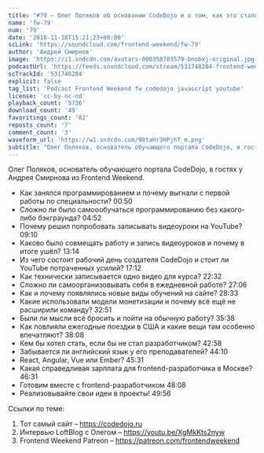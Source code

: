 ```yaml
---
title: "#79 – Олег Поляков об основании CodeDojo и о том, как это стало основным местом работы"
name: 'fw-79'
num: '79'
date: '2018-11-18T15:21:23+00:00'
scLink: 'https://soundcloud.com/frontend-weekend/fw-79'
author: 'Андрей Смирнов'
image: 'https://i1.sndcdn.com/avatars-000358703579-bnobxj-original.jpg'
podcastUrl: 'https://feeds.soundcloud.com/stream/531748284-frontend-weekend-fw-79.m4a'
scTrackId: '531748284'
explicit: false
tag_list: 'Podcast Frontend Weekend fw codedojo javascript youtube'
license: 'cc-by-nc-nd'
playback_count: '5736'
download_count: '49'
favoritings_count: '82'
reposts_count: '7'
comment_count: '3'
waveform_url: 'https://w1.sndcdn.com/98taHr3HPjhT_m.png'
subtitle: "Олег Поляков, основатель обучающего портала CodeDojo, в гостях у Андрея Смирнова из Frontend Weekend. "
---
```

Олег Поляков, основатель обучающего портала CodeDojo, в гостях у Андрея Смирнова из Frontend Weekend. 

- Как занялся программированием и почему выгнали с первой работы по специальности? <timecode sec="50">00:50</timecode>
- Сложно ли было самоообучаться программированию без какого-либо бэкграунда? <timecode sec="292">04:52</timecode>
- Почему решил попробовать записывать видеоуроки на YouTube? <timecode sec="550">09:10</timecode>
- Каково было совмещать работу и запись видеоуроков и почему в итоге ушёл? <timecode sec="794">13:14</timecode>
- Из чего состоит рабочий день создателя CodeDojo и стоит ли YouTube потраченных усилий? <timecode sec="1032">17:12</timecode>
- Как технически записывается одно видео для курса? <timecode sec="1352">22:32</timecode>
- Сложно ли самоорганизовывать себя в ежедневной работе? <timecode sec="1626">27:06</timecode>
- Как и почему появлялись новые виды обучений на сайте? <timecode sec="1713">28:33</timecode>
- Какие использовали модели монетизации и почему всё ещё не расширили команду? <timecode sec="1971">32:51</timecode>
- Были ли мысли всё бросить и пойти на обычную работу? <timecode sec="2138">35:38</timecode>
- Как повлияли ежегодные поездки в США и какие вещи там особенно впечатляют? <timecode sec="2288">38:08</timecode>
- Кем бы хотел стать, если бы не стал разработчиком? <timecode sec="2578">42:58</timecode>
- Забывается ли английский язык у его преподавателей? <timecode sec="2650">44:10</timecode>
- React, Angular, Vue или Ember? <timecode sec="2731">45:31</timecode>
- Какая справедливая зарплата для frontend-разработчика в Москве? <timecode sec="2791">46:31</timecode>
- Готовим вместе с frontend-разработчиком <timecode sec="2888">48:08</timecode>
- Реализовывайте свои идеи в проекты! <timecode sec="2996">49:56</timecode>

Ссылки по теме:
1) Тот самый сайт – https://codedojo.ru
2) Интервью LoftBlog с Олегом – https://youtu.be/XgMkKts2nyw
3) Frontend Weekend Patreon – https://patreon.com/frontendweekend